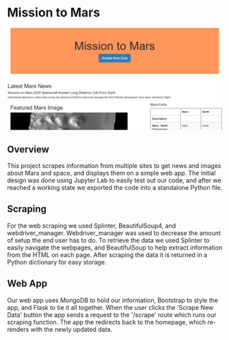 # Mission to Mars

![Homepage screenshot](media/main_page.png)

## Overview

This project scrapes information from multiple sites to get news and images about Mars and space, and displays them on a simple web app. The initial design was done using Jupyter Lab to easily test out our code, and after we reached a working state we exported the code into a standalone Python file.

## Scraping

For the web scraping we used Splinter, BeautifulSoup4, and webdriver_manager. Webdriver_manager was used to decrease the amount of setup the end user has to do. To retrieve the data we used Splinter to easily navigate the webpages, and BeautifulSoup to help extract information from the HTML on each page. After scraping the data it is returned in a Python dictionary for easy storage. 

## Web App

Our web app uses MongoDB to hold our information, Bootstrap to style the app, and Flask to tie it all together. When the user clicks the 'Scrape New Data' button the app sends a request to the '/scrape' route which runs our scraping function. The app the redirects back to the homepage, which re-renders with the newly updated data. 
